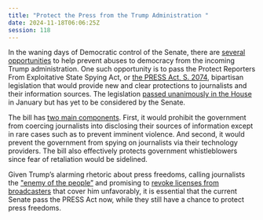 ```yaml
---
title: "Protect the Press from the Trump Administration "
date: 2024-11-18T06:06:25Z
session: 118
---
```

In the waning days of Democratic control of the Senate, there are [several](https://5calls.org/issue/biden-confirm-judicial-nominees/) [opportunities](https://5calls.org/issue/oppose-cabinet-recess-appointments/) to help prevent abuses to democracy from the incoming Trump administration. One such opportunity is to pass the Protect Reporters From Exploitative State Spying Act, or [the PRESS Act, S. 2074](https://www.congress.gov/bill/118th-congress/senate-bill/2074/all-actions), bipartisan legislation that would provide new and clear protections to journalists and their information sources. The legislation [passed unanimously in the House](https://www.aclu.org/press-releases/aclu-cheers-house-passage-of-the-press-act) in January but has yet to be considered by the Senate. 

The bill  has [two main components](https://www.nytimes.com/2024/10/14/opinion/editorials/press-act-reporters-leaks-whistleblower.html). First, it would prohibit the government from coercing journalists into disclosing their sources of information except in rare cases such as to prevent imminent violence. And second, it would prevent the government from spying on journalists via their technology providers. The bill also effectively protects government whistleblowers since fear of retaliation would be sidelined.

Given Trump’s alarming rhetoric about press freedoms, calling journalists the ["enemy of the people”](https://thehill.com/homenews/administration/437610-trump-calls-press-the-enemy-of-the-people/) and promising to [revoke licenses from broadcasters](https://www.cnn.com/2024/10/22/media/trump-strip-tv-station-licenses-punish-media/index.html) that cover him unfavorably, it is essential that the current Senate pass the PRESS Act now, while they still have a chance to protect press freedoms.
